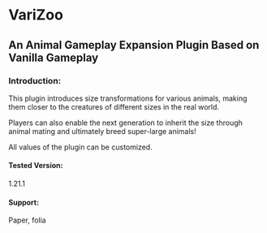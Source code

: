 <h1>VariZoo</h1>
<h2>An Animal Gameplay Expansion Plugin Based on Vanilla Gameplay</h2>

<h3>Introduction:</h3>
<p>This plugin introduces size transformations for various animals, making them closer to the creatures of different sizes in the real world. </p>
<p>Players can also enable the next generation to inherit the size through animal mating and ultimately breed super-large animals!</p>
<p>All values of the plugin can be customized.</p>

<h4>Tested Version:</h4>
1.21.1
<h4>Support:</h4>
Paper, folia
